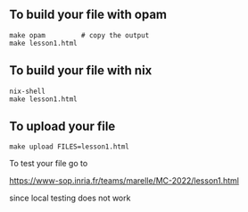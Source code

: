 ## To build your file with opam

```
make opam         # copy the output
make lesson1.html
```

## To build your file with nix

```
nix-shell
make lesson1.html
```

## To upload your file

```
make upload FILES=lesson1.html
```

To test your file go to

https://www-sop.inria.fr/teams/marelle/MC-2022/lesson1.html

since local testing does not work
